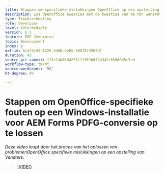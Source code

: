 ```yaml
---
title: Stappen om specifieke mislukkingen OpenOffice op een opstelling van Vensters problemen op te lossen
description: Los OpenOffice kwesties met de kwesties van de PDF Generator op de Opstelling van Vensters problemen op.
type: Troubleshooting
role: Developer
level: Intermediate
version: 6.5
feature: PDF Generator
topic: Development
index: y
exl-id: 5c4f9c93-1328-4d06-beb5-500787d987d7
duration: 43
source-git-commit: f23c2ab86d42531113690df2e342c65060b5c7cd
workflow-type: tm+mt
source-wordcount: '50'
ht-degree: 0%

---
```


# Stappen om OpenOffice-specifieke fouten op een Windows-installatie voor AEM Forms PDFG-conversie op te lossen

*Deze video loopt door het proces van het oplossen van problemenOpenOffice specifieke mislukkingen op een opstelling van Vensters.*

>[!VIDEO](https://video.tv.adobe.com/v/335481?quality=12&learn=on)
